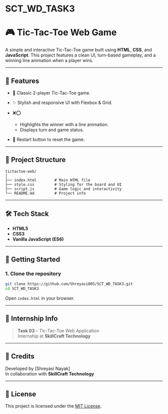 # SCT_WD_TASK3
# 🎮 Tic-Tac-Toe Web Game

A simple and interactive Tic-Tac-Toe game built using **HTML**, **CSS**, and **JavaScript**. This project features a clean UI, turn-based gameplay, and a winning line animation when a player wins.

---

## 📌 Features

- 🎲 Classic 2-player Tic-Tac-Toe game.
- ✨ Stylish and responsive UI with Flexbox & Grid.
- ❌⭕

  - Highlights the winner with a line animation.
  - Displays turn and game status.
- 🔁 Restart button to reset the game.

---

## 📂 Project Structure

```
tictactoe-web/
│
├── index.html        # Main HTML file
├── style.css         # Styling for the board and UI
├── script.js         # Game logic and interactivity
└── README.md         # Project info
```

---

## 🛠️ Tech Stack

- **HTML5**
- **CSS3**
- **Vanilla JavaScript (ES6)**

---

## 🚀 Getting Started

### 1. Clone the repository

```bash
git clone https://github.com/Shreyasi005/SCT_WD_TASK3.git
cd SCT_WD_TASK3
```

Open `index.html` in your browser.

---

## 💼 Internship Info

> **Task 03** – Tic-Tac-Toe Web Application  
> Internship at **SkillCraft Technology**

---

## 🤝 Credits

Developed by [Shreyasi Nayak]  
In collaboration with **SkillCraft Technology**

---

## 📜 License

This project is licensed under the [MIT License](LICENSE).
